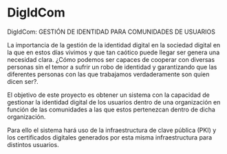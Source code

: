 # DigIdCom
DigIdCom: GESTIÓN DE IDENTIDAD PARA COMUNIDADES DE USUARIOS

La importancia de la gestión de la identidad digital en la sociedad digital en la que en estos días vivimos y que tan caótico puede llegar ser  genera una necesidad clara. ¿Cómo podemos ser capaces de cooperar con diversas personas sin el temor a sufrir un robo de identidad y garantizando que las diferentes personas con las que trabajamos verdaderamente son quien dicen ser?. 

El objetivo de este proyecto es obtener un sistema con la capacidad de gestionar la identidad digital de los usuarios dentro de una organización en función de las comunidades a las que estos pertenezcan dentro de dicha organización.

Para ello el sistema hará uso de la infraestructura de clave pública (PKI) y los certificados digitales generados por esta misma infraestructura para distintos usuarios.
